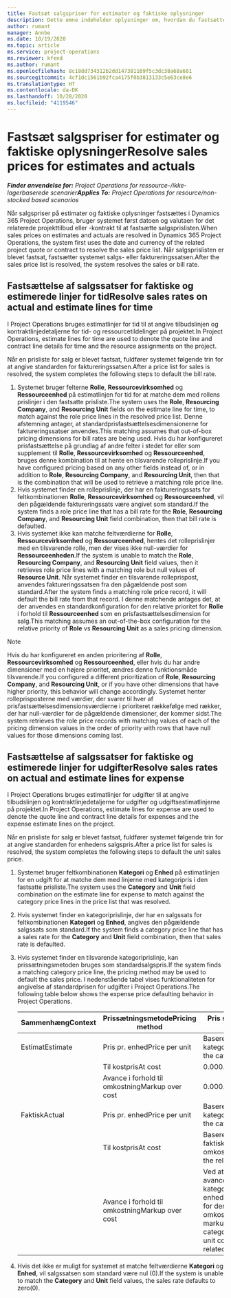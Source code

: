 ```yaml
---
title: Fastsæt salgspriser for estimater og faktiske oplysninger
description: Dette emne indeholder oplysninger om, hvordan du fastsætter salgssatser estimater og faktiske oplysninger.
author: rumant
manager: Annbe
ms.date: 10/19/2020
ms.topic: article
ms.service: project-operations
ms.reviewer: kfend
ms.author: rumant
ms.openlocfilehash: 8c18dd734312b2dd147381169f5c3dc38a68a601
ms.sourcegitcommit: 4cf1dc1561b92fca4175f0b3813133c5e63ce8e6
ms.translationtype: HT
ms.contentlocale: da-DK
ms.lasthandoff: 10/28/2020
ms.locfileid: "4119546"
---
```

# <a name="resolve-sales-prices-for-estimates-and-actuals"></a><span data-ttu-id="b08d5-103">Fastsæt salgspriser for estimater og faktiske oplysninger</span><span class="sxs-lookup"><span data-stu-id="b08d5-103">Resolve sales prices for estimates and actuals</span></span>

<span data-ttu-id="b08d5-104">_**Finder anvendelse for:** Project Operations for ressource-/ikke-lagerbaserede scenarier_</span><span class="sxs-lookup"><span data-stu-id="b08d5-104">_**Applies To:** Project Operations for resource/non-stocked based scenarios_</span></span>

<span data-ttu-id="b08d5-105">Når salgspriser på estimater og faktiske oplysninger fastsættes i Dynamics 365 Project Operations, bruger systemet først datoen og valutaen for det relaterede projekttilbud eller -kontrakt til at fastsætte salgsprislisten.</span><span class="sxs-lookup"><span data-stu-id="b08d5-105">When sales prices on estimates and actuals are resolved in Dynamics 365 Project Operations, the system first uses the date and currency of the related project quote or contract to resolve the sales price list.</span></span> <span data-ttu-id="b08d5-106">Når salgsprislisten er blevet fastsat, fastsætter systemet salgs- eller faktureringssatsen.</span><span class="sxs-lookup"><span data-stu-id="b08d5-106">After the sales price list is resolved, the system resolves the sales or bill rate.</span></span>

## <a name="resolve-sales-rates-on-actual-and-estimate-lines-for-time"></a><span data-ttu-id="b08d5-107">Fastsættelse af salgssatser for faktiske og estimerede linjer for tid</span><span class="sxs-lookup"><span data-stu-id="b08d5-107">Resolve sales rates on actual and estimate lines for time</span></span>

<span data-ttu-id="b08d5-108">I Project Operations bruges estimatlinjer for tid til at angive tilbudslinjen og kontraktlinjedetaljerne for tid- og ressourcetildelinger på projektet.</span><span class="sxs-lookup"><span data-stu-id="b08d5-108">In Project Operations, estimate lines for time are used to denote the quote line and contract line details for time and the resource assignments on the project.</span></span>

<span data-ttu-id="b08d5-109">Når en prisliste for salg er blevet fastsat, fuldfører systemet følgende trin for at angive standarden for faktureringssatsen.</span><span class="sxs-lookup"><span data-stu-id="b08d5-109">After a price list for sales is resolved, the system completes the following steps to default the bill rate.</span></span>

1. <span data-ttu-id="b08d5-110">Systemet bruger felterne **Rolle**, **Ressourcevirksomhed** og **Ressourceenhed** på estimatlinjen for tid for at matche dem med rollens prislinjer i den fastsatte prisliste.</span><span class="sxs-lookup"><span data-stu-id="b08d5-110">The system uses the **Role**, **Resourcing Company**, and **Resourcing Unit** fields on the estimate line for time, to match against the role price lines in the resolved price list.</span></span> <span data-ttu-id="b08d5-111">Denne afstemning antager, at standardprisfastsættelsesdimensionerne for faktureringssatser anvendes.</span><span class="sxs-lookup"><span data-stu-id="b08d5-111">This matching assumes that out-of-box pricing dimensions for bill rates are being used.</span></span> <span data-ttu-id="b08d5-112">Hvis du har konfigureret prisfastsættelse på grundlag af andre felter i stedet for eller som supplement til **Rolle**, **Ressourcevirksomhed** og **Ressourceenhed**, bruges denne kombination til at hente en tilsvarende rolleprislinje.</span><span class="sxs-lookup"><span data-stu-id="b08d5-112">If you have configured pricing based on any other fields instead of, or in addition to **Role**, **Resourcing Company**, and **Resourcing Unit**, then that is the combination that will be used to retrieve a matching role price line.</span></span>
2. <span data-ttu-id="b08d5-113">Hvis systemet finder en rolleprislinje, der har en faktureringssats for feltkombinationen **Rolle**, **Ressourcevirksomhed** og **Ressourceenhed**, vil den pågældende faktureringssats være angivet som standard.</span><span class="sxs-lookup"><span data-stu-id="b08d5-113">If the system finds a role price line that has a bill rate for the **Role**, **Resourcing Company**, and **Resourcing Unit** field combination, then that bill rate is defaulted.</span></span>
3. <span data-ttu-id="b08d5-114">Hvis systemet ikke kan matche feltværdierne for **Rolle**, **Ressourcevirksomhed** og **Ressourceenhed**, hentes det rolleprislinjer med en tilsvarende rolle, men der vises ikke null-værdier for **Ressourceenheden**.</span><span class="sxs-lookup"><span data-stu-id="b08d5-114">If the system is unable to match the **Role**, **Resourcing Company**, and **Resourcing Unit** field values, then it retrieves role price lines with a matching role but null values of **Resource Unit**.</span></span> <span data-ttu-id="b08d5-115">Når systemet finder en tilsvarende rolleprispost, anvendes faktureringssatsen fra den pågældende post som standard.</span><span class="sxs-lookup"><span data-stu-id="b08d5-115">After the system finds a matching role price record, it will default the bill rate from that record.</span></span> <span data-ttu-id="b08d5-116">I denne matchende antages det, at der anvendes en standardkonfiguration for den relative prioritet for **Rolle** i forhold til **Ressourceenhed** som en prisfastsættelsesdimension for salg.</span><span class="sxs-lookup"><span data-stu-id="b08d5-116">This matching assumes an out-of-the-box configuration for the relative priority of **Role** vs **Resourcing Unit** as a sales pricing dimension.</span></span>

> [!NOTE]
> <span data-ttu-id="b08d5-117">Hvis du har konfigureret en anden prioritering af **Rolle**, **Ressourcevirksomhed** og **Ressourceenhed**, eller hvis du har andre dimensioner med en højere prioritet, ændres denne funktionsmåde tilsvarende.</span><span class="sxs-lookup"><span data-stu-id="b08d5-117">If you configured a different prioritization of **Role**, **Resourcing Company**, and **Resourcing Unit**, or if you have other dimensions that have higher priority, this behavior will change accordingly.</span></span> <span data-ttu-id="b08d5-118">Systemet henter rolleprisposterne med værdier, der svarer til hver af prisfastsættelsesdimensionsværdierne i prioriteret rækkefølge med rækker, der har null-værdier for de pågældende dimensioner, der kommer sidst.</span><span class="sxs-lookup"><span data-stu-id="b08d5-118">The system retrieves the role price records with matching values of each of the pricing dimension values in the order of priority with rows that have null values for those dimensions coming last.</span></span>

## <a name="resolve-sales-rates-on-actual-and-estimate-lines-for-expense"></a><span data-ttu-id="b08d5-119">Fastsættelse af salgssatser for faktiske og estimerede linjer for udgifter</span><span class="sxs-lookup"><span data-stu-id="b08d5-119">Resolve sales rates on actual and estimate lines for expense</span></span>

<span data-ttu-id="b08d5-120">I Project Operations bruges estimatlinjer for udgifter til at angive tilbudslinjen og kontraktlinjedetaljerne for udgifter og udgiftsestimatlinjerne på projektet.</span><span class="sxs-lookup"><span data-stu-id="b08d5-120">In Project Operations, estimate lines for expense are used to denote the quote line and contract line details for expenses and the expense estimate lines on the project.</span></span>

<span data-ttu-id="b08d5-121">Når en prisliste for salg er blevet fastsat, fuldfører systemet følgende trin for at angive standarden for enhedens salgspris.</span><span class="sxs-lookup"><span data-stu-id="b08d5-121">After a price list for sales is resolved, the system completes the following steps to default the unit sales price.</span></span>

1. <span data-ttu-id="b08d5-122">Systemet bruger feltkombinationen **Kategori** og **Enhed** på estimatlinjen for en udgift for at matche dem med linjerne med kategoripris i den fastsatte prisliste.</span><span class="sxs-lookup"><span data-stu-id="b08d5-122">The system uses the **Category** and **Unit** field combination on the estimate line for expense to match against the category price lines in the price list that was resolved.</span></span>
2. <span data-ttu-id="b08d5-123">Hvis systemet finder en kategoriprislinje, der har en salgssats for feltkombinationen **Kategori** og **Enhed**, angives den pågældende salgssats som standard.</span><span class="sxs-lookup"><span data-stu-id="b08d5-123">If the system finds a category price line that has a sales rate for the **Category** and **Unit** field combination, then that sales rate is defaulted.</span></span>
3. <span data-ttu-id="b08d5-124">Hvis systemet finder en tilsvarende kategoriprislinje, kan prissætningsmetoden bruges som standardsalgspris.</span><span class="sxs-lookup"><span data-stu-id="b08d5-124">If the system finds a matching category price line, the pricing method may be used to default the sales price.</span></span> <span data-ttu-id="b08d5-125">I nedenstående tabel vises funktionaliteten for angivelse af standardprisen for udgifter i Project Operations.</span><span class="sxs-lookup"><span data-stu-id="b08d5-125">The following table below shows the expense price defaulting behavior in Project Operations.</span></span>

    | <span data-ttu-id="b08d5-126">Sammenhæng</span><span class="sxs-lookup"><span data-stu-id="b08d5-126">Context</span></span> | <span data-ttu-id="b08d5-127">Prissætningsmetode</span><span class="sxs-lookup"><span data-stu-id="b08d5-127">Pricing method</span></span> | <span data-ttu-id="b08d5-128">Pris som standard</span><span class="sxs-lookup"><span data-stu-id="b08d5-128">Price defaulted</span></span> |
    | --- | --- | --- |
    | <span data-ttu-id="b08d5-129">Estimat</span><span class="sxs-lookup"><span data-stu-id="b08d5-129">Estimate</span></span> | <span data-ttu-id="b08d5-130">Pris pr. enhed</span><span class="sxs-lookup"><span data-stu-id="b08d5-130">Price per unit</span></span> | <span data-ttu-id="b08d5-131">Baseret på kategoriprislinjen</span><span class="sxs-lookup"><span data-stu-id="b08d5-131">Based on the category price line</span></span> |
    | &nbsp; | <span data-ttu-id="b08d5-132">Til kostpris</span><span class="sxs-lookup"><span data-stu-id="b08d5-132">At cost</span></span> | <span data-ttu-id="b08d5-133">0.00</span><span class="sxs-lookup"><span data-stu-id="b08d5-133">0.00</span></span> |
    | &nbsp; | <span data-ttu-id="b08d5-134">Avance i forhold til omkostning</span><span class="sxs-lookup"><span data-stu-id="b08d5-134">Markup over cost</span></span> | <span data-ttu-id="b08d5-135">0.00</span><span class="sxs-lookup"><span data-stu-id="b08d5-135">0.00</span></span> |
    | <span data-ttu-id="b08d5-136">Faktisk</span><span class="sxs-lookup"><span data-stu-id="b08d5-136">Actual</span></span> | <span data-ttu-id="b08d5-137">Pris pr. enhed</span><span class="sxs-lookup"><span data-stu-id="b08d5-137">Price per unit</span></span> | <span data-ttu-id="b08d5-138">Baseret på kategoriprislinjen</span><span class="sxs-lookup"><span data-stu-id="b08d5-138">Based on the category price line</span></span> |
    | &nbsp; | <span data-ttu-id="b08d5-139">Til kostpris</span><span class="sxs-lookup"><span data-stu-id="b08d5-139">At cost</span></span> | <span data-ttu-id="b08d5-140">Baseret på de relaterede faktiske omkostninger</span><span class="sxs-lookup"><span data-stu-id="b08d5-140">Based on the related cost actual</span></span> |
    | &nbsp; | <span data-ttu-id="b08d5-141">Avance i forhold til omkostning</span><span class="sxs-lookup"><span data-stu-id="b08d5-141">Markup over cost</span></span> | <span data-ttu-id="b08d5-142">Ved at anvende en avance, der er defineret af kategoriprislinjen i enhedsomkostningssatsen for den relaterede faktiske omkostning</span><span class="sxs-lookup"><span data-stu-id="b08d5-142">By applying a markup as defined by the category price line on the unit cost rate of the related cost actual</span></span> |

4. <span data-ttu-id="b08d5-143">Hvis det ikke er muligt for systemet at matche feltværdierne **Kategori** og **Enhed**, vil salgssatsen som standard være nul (0).</span><span class="sxs-lookup"><span data-stu-id="b08d5-143">If the system is unable to match the **Category** and **Unit** field values, the sales rate defaults to zero(0).</span></span>
